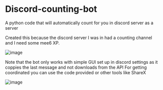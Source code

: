 # Discord-counting-bot
A python code that will automatically count for you in discord server as a server

Created this because the discord server I was in had a counting channel and I need some mee6 XP. 

![image](https://user-images.githubusercontent.com/62205099/158039107-50b0d792-01e7-4eb2-8ea6-66d917501bf3.png)

Note that the bot only works with simple GUI set up in discord settings as it coppies the last message and not downloads from the API
For getting coordinated you can use the code provided or other tools like ShareX

![image](https://user-images.githubusercontent.com/62205099/158039312-a436f909-474f-42dc-8514-33cd30390692.png)
